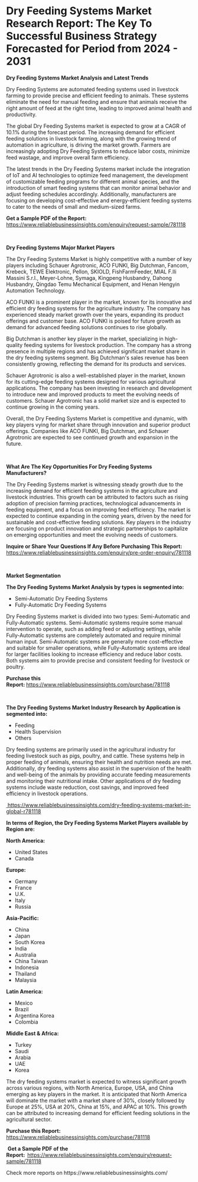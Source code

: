 <p><h1>Dry Feeding Systems Market Research Report: The Key To Successful Business Strategy Forecasted for Period from 2024 - 2031</h1></p><p><strong>Dry Feeding Systems Market Analysis and Latest Trends</strong></p>
<p><p>Dry Feeding Systems are automated feeding systems used in livestock farming to provide precise and efficient feeding to animals. These systems eliminate the need for manual feeding and ensure that animals receive the right amount of feed at the right time, leading to improved animal health and productivity.</p><p>The global Dry Feeding Systems market is expected to grow at a CAGR of 10.1% during the forecast period. The increasing demand for efficient feeding solutions in livestock farming, along with the growing trend of automation in agriculture, is driving the market growth. Farmers are increasingly adopting Dry Feeding Systems to reduce labor costs, minimize feed wastage, and improve overall farm efficiency.</p><p>The latest trends in the Dry Feeding Systems market include the integration of IoT and AI technologies to optimize feed management, the development of customizable feeding programs for different animal species, and the introduction of smart feeding systems that can monitor animal behavior and adjust feeding schedules accordingly. Additionally, manufacturers are focusing on developing cost-effective and energy-efficient feeding systems to cater to the needs of small and medium-sized farms.</p></p>
<p><strong>Get a Sample PDF of the Report:&nbsp;</strong> <a href="https://www.reliablebusinessinsights.com/enquiry/request-sample/781118">https://www.reliablebusinessinsights.com/enquiry/request-sample/781118</a></p>
<p>&nbsp;</p>
<p><strong>Dry Feeding Systems Major Market Players</strong></p>
<p><p>The Dry Feeding Systems Market is highly competitive with a number of key players including Schauer Agrotronic, ACO FUNKI, Big Dutchman, Fancom, Krebeck, TEWE Elektronic, Pellon, SKIOLD, FishFarmFeeder, MIAL F.lli Massini S.r.l., Meyer-Lohne, Symaga, Kingpeng Husbandry, Dahong Husbandry, Qingdao Temu Mechanical Equipment, and Henan Hengyin Automation Technology.</p><p>ACO FUNKI is a prominent player in the market, known for its innovative and efficient dry feeding systems for the agriculture industry. The company has experienced steady market growth over the years, expanding its product offerings and customer base. ACO FUNKI is poised for future growth as demand for advanced feeding solutions continues to rise globally.</p><p>Big Dutchman is another key player in the market, specializing in high-quality feeding systems for livestock production. The company has a strong presence in multiple regions and has achieved significant market share in the dry feeding systems segment. Big Dutchman's sales revenue has been consistently growing, reflecting the demand for its products and services.</p><p>Schauer Agrotronic is also a well-established player in the market, known for its cutting-edge feeding systems designed for various agricultural applications. The company has been investing in research and development to introduce new and improved products to meet the evolving needs of customers. Schauer Agrotronic has a solid market size and is expected to continue growing in the coming years.</p><p>Overall, the Dry Feeding Systems Market is competitive and dynamic, with key players vying for market share through innovation and superior product offerings. Companies like ACO FUNKI, Big Dutchman, and Schauer Agrotronic are expected to see continued growth and expansion in the future.</p></p>
<p>&nbsp;</p>
<p><strong>What Are The Key Opportunities For Dry Feeding Systems Manufacturers?</strong></p>
<p><p>The Dry Feeding Systems market is witnessing steady growth due to the increasing demand for efficient feeding systems in the agriculture and livestock industries. This growth can be attributed to factors such as rising adoption of precision farming practices, technological advancements in feeding equipment, and a focus on improving feed efficiency. The market is expected to continue expanding in the coming years, driven by the need for sustainable and cost-effective feeding solutions. Key players in the industry are focusing on product innovation and strategic partnerships to capitalize on emerging opportunities and meet the evolving needs of customers.</p></p>
<p><strong>Inquire or Share Your Questions If Any Before Purchasing This Report:</strong> <a href="https://www.reliablebusinessinsights.com/enquiry/pre-order-enquiry/781118">https://www.reliablebusinessinsights.com/enquiry/pre-order-enquiry/781118</a></p>
<p>&nbsp;</p>
<p><strong>Market Segmentation</strong></p>
<p><strong>The Dry Feeding Systems Market Analysis by types is segmented into:</strong></p>
<p><ul><li>Semi-Automatic Dry Feeding Systems</li><li>Fully-Automatic Dry Feeding Systems</li></ul></p>
<p><p>Dry Feeding Systems market is divided into two types: Semi-Automatic and Fully-Automatic systems. Semi-Automatic systems require some manual intervention to operate, such as adding feed or adjusting settings, while Fully-Automatic systems are completely automated and require minimal human input. Semi-Automatic systems are generally more cost-effective and suitable for smaller operations, while Fully-Automatic systems are ideal for larger facilities looking to increase efficiency and reduce labor costs. Both systems aim to provide precise and consistent feeding for livestock or poultry.</p></p>
<p><strong>Purchase this Report:&nbsp;</strong><a href="https://www.reliablebusinessinsights.com/purchase/781118">https://www.reliablebusinessinsights.com/purchase/781118</a></p>
<p>&nbsp;</p>
<p><strong>The Dry Feeding Systems Market Industry Research by Application is segmented into:</strong></p>
<p><ul><li>Feeding</li><li>Health Supervision</li><li>Others</li></ul></p>
<p><p>Dry feeding systems are primarily used in the agricultural industry for feeding livestock such as pigs, poultry, and cattle. These systems help in proper feeding of animals, ensuring their health and nutrition needs are met. Additionally, dry feeding systems also assist in the supervision of the health and well-being of the animals by providing accurate feeding measurements and monitoring their nutritional intake. Other applications of dry feeding systems include waste reduction, cost savings, and improved feed efficiency in livestock operations.</p></p>
<p><a href="https://www.reliablebusinessinsights.com/dry-feeding-systems-market-in-global-r781118">&nbsp;https://www.reliablebusinessinsights.com/dry-feeding-systems-market-in-global-r781118</a></p>
<p><strong>In terms of Region, the Dry Feeding Systems Market Players available by Region are:</strong></p>
<p>
    <p> <strong> North America: </strong>
        <ul>
            <li>United States</li>
            <li>Canada</li>
        </ul>
        </p> 
    <p> <strong> Europe: </strong>
        <ul>
            <li>Germany</li>
            <li>France</li>
            <li>U.K.</li>
            <li>Italy</li>
            <li>Russia</li>
        </ul>
        </p> 
    <p> <strong> Asia-Pacific: </strong>
        <ul>
            <li>China</li>
            <li>Japan</li>
            <li>South Korea</li>
            <li>India</li>
            <li>Australia</li>
            <li>China Taiwan</li>
            <li>Indonesia</li>
            <li>Thailand</li>
            <li>Malaysia</li>
        </ul>
        </p> 
    <p> <strong> Latin America: </strong>
        <ul>
            <li>Mexico</li>
            <li>Brazil</li>
            <li>Argentina Korea</li>
            <li>Colombia</li>
        </ul>
        </p> 
    <p> <strong> Middle East & Africa: </strong>
        <ul>
            <li>Turkey</li>
            <li>Saudi</li>
            <li>Arabia</li>
            <li>UAE</li>
            <li>Korea</li>
        </ul>
    </p>
    </p>
<p><p>The dry feeding systems market is expected to witness significant growth across various regions, with North America, Europe, USA, and China emerging as key players in the market. It is anticipated that North America will dominate the market with a market share of 30%, closely followed by Europe at 25%, USA at 20%, China at 15%, and APAC at 10%. This growth can be attributed to increasing demand for efficient feeding solutions in the agricultural sector.</p></p>
<p><strong>Purchase this Report: </strong><a href="https://www.reliablebusinessinsights.com/purchase/781118">https://www.reliablebusinessinsights.com/purchase/781118</a></p>
<p>&nbsp;<strong>Get a Sample PDF of the Report:&nbsp;&nbsp;</strong><a href="https://www.reliablebusinessinsights.com/enquiry/request-sample/781118">https://www.reliablebusinessinsights.com/enquiry/request-sample/781118</a></p>
<p><strong></strong></p>
<p>Check more reports on https://www.reliablebusinessinsights.com/</p>